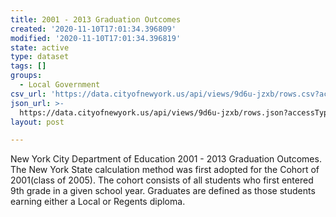 ```yaml
---
title: 2001 - 2013 Graduation Outcomes
created: '2020-11-10T17:01:34.396809'
modified: '2020-11-10T17:01:34.396819'
state: active
type: dataset
tags: []
groups:
  - Local Government
csv_url: 'https://data.cityofnewyork.us/api/views/9d6u-jzxb/rows.csv?accessType=DOWNLOAD'
json_url: >-
  https://data.cityofnewyork.us/api/views/9d6u-jzxb/rows.json?accessType=DOWNLOAD
layout: post

---
```

New York City Department of Education 2001 - 2013 Graduation Outcomes.
The New York State calculation method was first adopted for the Cohort of 2001(class of 2005). The cohort consists of all students who first entered 9th grade in a given school year. Graduates are defined as those students earning either a Local or Regents diploma.
